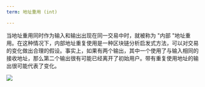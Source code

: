 ```yaml
---
term: 地址重用 (int)

---
```

当地址重用同时作为输入和输出出现在同一交易中时，就被称为 "内部 "地址重用。在这种情况下，内部地址重复使用是一种区块链分析启发式方法，可以对交易的变化做出合理的假设。事实上，如果有两个输出，其中一个使用了与输入相同的接收地址，那么第二个输出很有可能已经离开了初始用户。带有重复使用地址的输出很可能代表了变化。

![](../../dictionnaire/assets/10.webp)